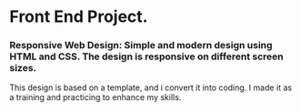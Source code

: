 # Front End Project. 
### Responsive Web Design: Simple and modern design using HTML and CSS. The design is responsive on different screen sizes.
This design is based on a template, and i convert it into coding. I made it as a training and practicing to enhance my skills.
